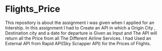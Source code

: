 # Flights_Price
This repository is about the assignment i was given when I applied for an Intership.
In this assignment I had to Create an API in which a Origin City , Destination city and a date for departure is Given as Input and The API will return all the Price from all The Different Airline Services.
I had Used an External API from Rapid API(Sky Scrapper API) for the Prices of Flights. 
